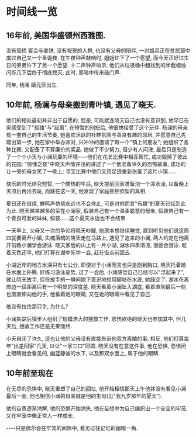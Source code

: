 # 时间线一览

## 16年前, 美国华盛顿州西雅图. 

没有蛋糕 宴会与姜饼, 没有祝贺的人群, 也没有父母的陪伴, 一对姐弟正在贫民窟中度过自己又一个圣诞夜. 在午夜钟声敲响时, 姐姐许下了一个愿望, 而今天正好过生日的弟弟许下了另一个愿望. 十二声钟声响毕, 他们从垃圾桶中翻找到的半截蜡烛闪烁几下后终于彻底熄灭, 此时, 黑暗中传来敲门声. 

同年, 杨澜 姬元灰出生.

## 10年前, 杨澜与母亲搬到青叶镇, 遇见了晓天. 

他们的相处最初并非出于自愿的, 但是, 可能就连晓天自己也没有意识到, 他早已在家感受到了"孤独"与"疏离", 在短暂的别扭后, 他很快接受了这个玩伴. 杨澜的母亲有一套自己的生活节奏, 她喜欢活跃的社群氛围与善良有趣的邻居, 并愿意自己先踏出第一步, 她在家中举办派对, 兴冲冲的邀请了每一个"镇上的朋友"; 她组织了各种比赛, 又配备了不算廉价的奖品. 她做了不少努力, 但少有人问津, 最后只是制造了一个个小天与小澜玩耍的环境----他们在花艺比赛中相互帮忙, 成功毁掉了彼此的花园; "惊悚之夜"中晓天声情并茂的讲述了一个他准备许久的恐怖故事, 成功的让一旁的母女笑了一晚上; 寻宝比赛中他们又用足迹重新张量了这片小镇……

快乐的时光终究短暂, 一个酷热的午后, 晓天提前回家准备泡一个凉水澡, 以备晚上天凉后再出去玩, 而就在这一天, 他发现了家庭摇摇欲坠的真相.

夏日还在继续, 蝉鸣声仿佛永远也不会休止, 可是对他而言"有趣"的夏天已经到此为止. 晓天越来越多的呆在小澜家, 假装自己有一个温柔聪慧的母亲, 假装自己有一个善良可爱的妹妹, 假装……这个夏天永远也不会结束.

一天早上, 父母又一次的争论将晓天吵醒, 他原本想继续睡觉, 直到听见他们说这周四就要离开小镇, 失魂落魄的晓天走在马路上, 遇见了追来的小澜, 两人约定在他离开前教小澜学会游泳. 晓天家后的山上有一片小湖, 湖水四季清凉, 很适合游泳. 趁着天色还早, 他们打算在湖中先学一会, 赶在饭点前回去.

小湖近岸的地方水深只有七公分, 即便对于小澜而言也只是刚到胸口, 晓天托着她在水面上扑腾, 好练习游泳姿势, 过了一会后, 小澜感觉自己已经可以"浮起来了", 就让晓天放手, 但在放手的一瞬间她下意识地想用脚站在水底, 她踩空了. 湖水在离岸边一段距离后有一个明显的深度差. 晓天看着小澜坠入湖底, 看着直到最后一刻也直直伸向他的手, 他看着她的眼睛, 又在她的眼睛中看见了自己.

他没有拉住那只手, 为什么?

小澜失踪后镇里人组织了规模浩大的搜救工作, 悲伤欲绝的晓天也参加其中, 但几天后, 搜救工作还是无果而终.

小天自闭了许久, 这也让他的父母没有直接告诉他双方离婚的事, 相反, 他们打算每年"出差回家"几天, 以让"一家三口"团圆. 晓天没有在意这件事, 他在恐惧, 恐惧闭上眼睛就会看见的, 幽蓝静谧的水下, 以及那双水面上, 属于他的眼睛.

## 10年前至现在

在无尽的恐惧中, 晓天重塑了自己的回忆, 他开始相信那天上午他并没有看见小澜最后一面, 他也相信小澜的母亲就是他的生母(见"我九岁那年的夏天").

他的自责逐渐消解, 他的恐惧开始消失, 他在妄想中为自己编织出一个安全的牢笼, 又在牢笼中像正常人一样成长.

----只是偶尔会在牢笼的间隙中, 看见过往记忆的幽暗一角.

























